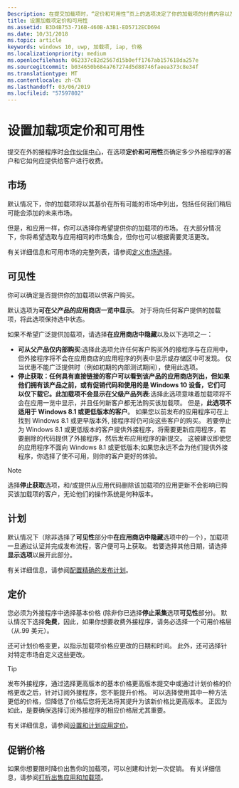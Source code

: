 ```yaml
---
Description: 在提交加载项时，“定价和可用性”页上的选项决定了你的加载项的付费内容以及应向客户提供它的方式。
title: 设置加载项定价和可用性
ms.assetid: B3D4B753-716B-460B-A3B1-ED5712ECD694
ms.date: 10/31/2018
ms.topic: article
keywords: windows 10, uwp, 加载项, iap, 价格
ms.localizationpriority: medium
ms.openlocfilehash: 062337c82d2567d15b0eff1767ab157618da257e
ms.sourcegitcommit: b034650b684a767274d5d88746faeea373c8e34f
ms.translationtype: MT
ms.contentlocale: zh-CN
ms.lasthandoff: 03/06/2019
ms.locfileid: "57597802"
---
```

# <a name="set-add-on-pricing-and-availability"></a>设置加载项定价和可用性

提交在外的接程序时[合作伙伴中心](https://partner.microsoft.com/dashboard)，在选项**定价和可用性**页确定多少外接程序的客户和它如何应提供给客户进行收费。

## <a name="markets"></a>市场

默认情况下，你的加载项将以其基价在所有可能的市场中列出，包括任何我们稍后可能会添加的未来市场。

但是，和应用一样，你可以选择你希望提供你的加载项的市场。 在大部分情况下，你将希望选取与应用相同的市场集合，但你也可以根据需要灵活更改。 

有关详细信息和可用市场的完整列表，请参阅[定义市场选择](define-pricing-and-market-selection.md)。

## <a name="visibility"></a>可见性

你可以确定是否提供你的加载项以供客户购买。 

默认选项为**可在父产品的应用商店一览中显示**。 对于将向任何客户提供的加载项，将此选项保持选中状态。 

如果不希望广泛提供加载项，请选择**在应用商店中隐藏**以及以下选项之一：

-   **可从父产品仅内部购买**:选择此选项允许任何客户购买外的接程序与在应用中，但外接程序将不会在应用商店的应用程序的列表中显示或存储区中可发现。 仅当优惠不能广泛提供时（例如初期的内部测试期间），使用此选项。
-   **停止获取：任何具有直接链接的客户可以看到该产品的应用商店列出，但如果他们拥有该产品之前，或有促销代码和使用的是 Windows 10 设备，它们可以仅下载它。此加载项不会显示在父级产品列表**:选择此选项意味着加载项将不会在应用一览中显示，并且任何新客户都无法购买该加载项。 但是，**此选项不适用于 Windows 8.1 或更低版本的客户**。 如果您以前发布的应用程序可在上找到 Windows 8.1 或更早版本外, 接程序将仍可向这些客户的购买。 若要停止为 Windows 8.1 或更低版本的客户提供外接程序，将需要更新应用程序，若要删除的代码提供了外接程序，然后发布应用程序的新提交。 这被建议即使您的应用程序不面向 Windows 8.1 或更低版本;如果您永远不会为他们提供外接程序，你选择了使不可用，则你的客户更好的体验。
    
 > [!NOTE] 
 > 选择**停止获取**选项，和/或提供从应用代码删除该加载项的应用更新不会影响已购买该加载项的客户，无论他们的操作系统是何种版本。


## <a name="schedule"></a>计划

默认情况下（除非选择了**可见性**部分中**在应用商店中隐藏**选项中的一个），加载项一旦通过认证并完成发布流程，客户便可马上获取。 若要选择其他日期，请选择**显示选项**以展开此部分。 

有关详细信息，请参阅[配置精确的发布计划](configure-precise-release-scheduling.md)。


## <a name="pricing"></a>定价

您必须为外接程序中选择基本价格 (除非你已选择**停止采集**选项**可见性**部分)。 默认情况下选择**免费**，因此，如果你想要收费外接程序，请务必选择一个可用价格层 （从.99 美元）。

还可计划价格变更，以指示加载项价格应更改的日期和时间。 此外，还可选择针对特定市场自定义这些更改。 

> [!TIP]
> 发布外接程序，通过选择更高版本的基本价格更高版本提交中或通过计划价格的价格更改之后，针对订阅外接程序，您不能提升价格。 可以选择使用其中一种方法更低的价格，但降低了价格后您将无法将其提升为该新价格比更高版本。 正因为如此，是要确保选择订阅外接程序的相应价格层尤其重要。 

有关详细信息，请参阅[设置和计划应用定价](set-and-schedule-app-pricing.md)。


## <a name="sale-pricing"></a>促销价格

如果你想要限时降价出售你的加载项，可以创建和计划一次促销。 有关详细信息，请参阅[打折出售应用和加载项](put-apps-and-add-ons-on-sale.md)。



